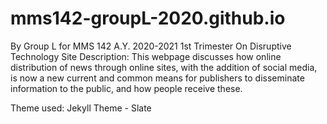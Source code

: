 # mms142-groupL-2020.github.io

By Group L for MMS 142 A.Y. 2020-2021 1st Trimester
On Disruptive Technology
Site Description: This webpage discusses how online distribution of news through online sites, with the addition of social media, is now a new current and common means for publishers to disseminate information to the public, and how people receive these.

Theme used: Jekyll Theme - Slate

